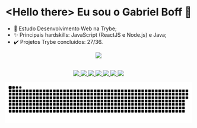 <h1 align="center">&lt;Hello there&gt; Eu sou o Gabriel Boff 🦄</h1>
<div style="display: inline;">
  <ul>
  <li>📖 Estudo Desenvolvimento Web na Trybe;</li>
  <li>✨ Principais hardskills: JavaScript (ReactJS e Node.js) e Java;</li>
  <li> ✔️ Projetos Trybe concluídos: 27/36.</li>
  </ul>
</div>
<div align="center">
  <a href="https://github.com/gab-boff"/>
  <img height="180em" src="https://github-readme-stats.vercel.app/api?username=gab-boff&show_icons=true&theme=tokyonight&include_all_commits=true&count_private=true"/> 
</div>

##
<div align="center">  
  <img src="https://cdn.jsdelivr.net/gh/devicons/devicon/icons/html5/html5-plain.svg" width="50em" style="pointer-events: none;cursor:default;"/>
  <img src="https://cdn.jsdelivr.net/gh/devicons/devicon/icons/css3/css3-plain.svg" width="50em"/">
  <img src="https://cdn.jsdelivr.net/gh/devicons/devicon/icons/javascript/javascript-original.svg" width="50em"/>
  <img src="https://cdn.jsdelivr.net/gh/devicons/devicon/icons/react/react-original.svg" width="50em"/>
  <img src="https://cdn.jsdelivr.net/gh/devicons/devicon/icons/mysql/mysql-original.svg" width="50em"/>
  <img src="https://cdn.jsdelivr.net/gh/devicons/devicon/icons/mongodb/mongodb-original.svg" width="50em"/>
  <img src="https://cdn.jsdelivr.net/gh/devicons/devicon/icons/nodejs/nodejs-plain.svg" width="50em"/>                                                               
</div>

![Snake animation](https://github.com/gab-boff/gab-boff/blob/output/github-contribution-grid-snake.svg)
